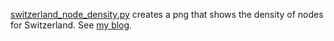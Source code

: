 [switzerland_node_density.py](http://renenyffenegger.blogspot.ch/2014/10/an-open-street-map-node-density-map-for.html) creates a png that shows the density of nodes for Switzerland.
See [my blog](http://renenyffenegger.blogspot.ch/2014/10/an-open-street-map-node-density-map-for.html).

